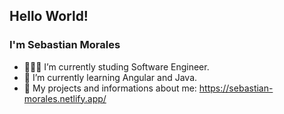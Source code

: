 ## Hello World!
### I'm Sebastian Morales

- 👨🏻‍💻 I’m currently studing Software Engineer.
- 📝 I’m currently learning Angular and Java.
- 👤 My projects and informations about me: https://sebastian-morales.netlify.app/
